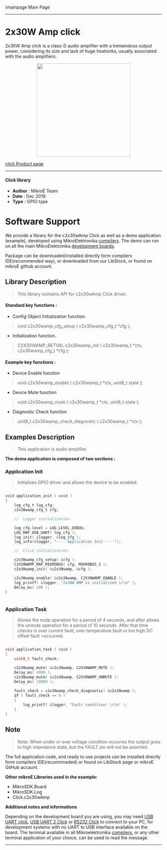 \mainpage Main Page
 
 
---
# 2x30W Amp click

2x30W Amp click is a class-D audio amplifier with a tremendous output power, considering its size and lack of huge heatsinks, usually associated with the audio amplifiers. 

<p align="center">
  <img src="http://download.mikroe.com/images/click_for_ide/2x30wamp_click.png" height=300px>
</p>

[click Product page](<https://www.mikroe.com/2x30w-amp-click>)

---


#### Click library 

- **Author**        : MikroE Team
- **Date**          : Dec 2019.
- **Type**          : GPIO type


# Software Support

We provide a library for the c2x30wAmp Click 
as well as a demo application (example), developed using MikroElektronika 
[compilers](http://shop.mikroe.com/compilers). 
The demo can run on all the main MikroElektronika [development boards](http://shop.mikroe.com/development-boards).

Package can be downloaded/installed directly form compilers IDE(recommended way), or downloaded from our LibStock, or found on mikroE github account. 

## Library Description

> This library contains API for c2x30wAmp Click driver.

#### Standard key functions :

- Config Object Initialization function.
> void c2x30wamp_cfg_setup ( c2x30wamp_cfg_t *cfg ); 
 
- Initialization function.
> C2X30WAMP_RETVAL c2x30wamp_init ( c2x30wamp_t *ctx, c2x30wamp_cfg_t *cfg );

#### Example key functions :

- Device Enable function
> void c2x30wamp_enable ( c2x30wamp_t *ctx, uint8_t state );
 
- Device Mute function
> void c2x30wamp_mute ( c2x30wamp_t *ctx, uint8_t state );

- Diagnostic Check function
> uint8_t c2x30wamp_check_diagnostic ( c2x30wamp_t *ctx );

## Examples Description

> This application is audio amplifier.

**The demo application is composed of two sections :**

### Application Init 

> Initializes GPIO driver and allows the device to be enabled.

```c

void application_init ( void )
{
    log_cfg_t log_cfg;
    c2x30wamp_cfg_t cfg;

    //  Logger initialization.

    log_cfg.level = LOG_LEVEL_DEBUG;
    LOG_MAP_USB_UART( log_cfg );
    log_init( &logger, &log_cfg );
    log_info(&logger, "---- Application Init ----");

    //  Click initialization.

    c2x30wamp_cfg_setup( &cfg );
    C2X30WAMP_MAP_MIKROBUS( cfg, MIKROBUS_1 );
    c2x30wamp_init( &c2x30wamp, &cfg );

    c2x30wamp_enable( &c2x30wamp, C2X30WAMP_ENABLE );
    log_printf( &logger, "2x30W AMP is initialized \r\n" );
    Delay_ms( 200 );
}
  
```

### Application Task

> Allows the mute operation for a period of 4 seconds,
> and after allows the unmute operation for a period of 10 seconds. After that time checks is
> over current fault, over temperature fault or too high DC offset fault >occurred.

```c

void application_task ( void )
{
    uint8_t fault_check;

    c2x30wamp_mute( &c2x30wamp, C2X30WAMP_MUTE );
    Delay_ms( 4000 );
    c2x30wamp_mute( &c2x30wamp, C2X30WAMP_UNMUTE );
    Delay_ms( 10000 );
    
    fault_check = c2x30wamp_check_diagnostic( &c2x30wamp );
    if ( fault_check == 0 )
    {
        log_printf( &logger, "Fault condition! \r\n" );
    }
} 

```

## Note

> Note: When under or over voltage condition occurres the output goes to high impedance state,
> but the FAULT pin will not be asserted.

The full application code, and ready to use projects can be  installed directly form compilers IDE(recommneded) or found on LibStock page or mikroE GitHub accaunt.

**Other mikroE Libraries used in the example:** 

- MikroSDK.Board
- MikroSDK.Log
- Click.c2x30wAmp

**Additional notes and informations**

Depending on the development board you are using, you may need 
[USB UART click](http://shop.mikroe.com/usb-uart-click), 
[USB UART 2 Click](http://shop.mikroe.com/usb-uart-2-click) or 
[RS232 Click](http://shop.mikroe.com/rs232-click) to connect to your PC, for 
development systems with no UART to USB interface available on the board. The 
terminal available in all Mikroelektronika 
[compilers](http://shop.mikroe.com/compilers), or any other terminal application 
of your choice, can be used to read the message.



---
